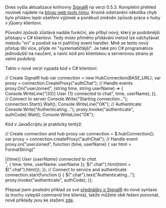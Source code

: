 <!-- dcterms:identifier = aspnetcz#399 -->
<!-- dcterms:title = SignalR 0.5.3 a aktualizace příkladů -->
<!-- dcterms:abstract = Dnes vyšla aktualizace knihovny SignalR na verzi 0.5.3. Obsahuje několik užitečných věcí, takže jsem aktualizoval příklady ze své přednášky. -->
<!-- np9:categoryId = 1 -->
<!-- x4w:category = Tipy, triky -->
<!-- np9:authorId = 1 -->
<!-- np9:authorEmail = michal.valasek@altairis.cz -->
<!-- dcterms:creator = Michal Altair Valášek -->
<!-- dcterms:created = 2012-08-24T17:16:27.053+02:00 -->
<!-- dcterms:dateAccepted = 2012-08-24T17:00:00+02:00 -->
<!-- x4w:pictureWidth = 150 -->
<!-- x4w:pictureHeight = 150 -->
<!-- x4w:pictureUrl = /perex-pictures/20120824-signalr-0-5-3-a-aktualizace-prikladu.png -->

Dnes vyšla aktualizace knihovny [SignalR](http://www.signalr.net) na verzi 0.5.3. Kompletní přehled novinek najdete na [blogu web tools týmu](http://blogs.msdn.com/b/webdev/archive/2012/08/22/announcing-the-release-of-signalr-0-5-3.aspx). Kromě odstranění několika chyb bylo přidáno lepší ošetření výjimek a poněkud změněn způsob práce s huby v jQuery klientovi. 

Původní způsob zůstává nadále funkční, ale přibyl nový, který je podobnější přístupu v C# klientovi. Tedy místo přímého přidávání metod lze odchytávat metodu "on" a pověsit na ni patřičný event handler. Mně se tento nový přístup líbí více, přijde mi "systematičtější". Je také pro C# programátora jednodušší na naučení, a navíc kód pro klientskou a serverovou stranu je velmi podobný.

Takto v nové verzi vypadá kód v C# klientovi:

// Create SignalR hub var connection = new HubConnection(BASE_URL); var proxy = connection.CreateProxy("authChat"); // Handle events proxy.On("userJoined", (string time, string userName) => { Console.WriteLine("[{0}] User {1} connected to chat", time, userName); }); // Connect to server Console.Write("Starting connection..."); connection.Start().Wait(); Console.WriteLine("OK"); // Authenticate Console.Write("Authenticating..."); proxy.Invoke("authenticate", authCode).Wait(); Console.WriteLine("OK");

Kód v JavaScriptu je prakticky tentýž:

// Create connection and hub proxy var connection = $.hubConnection(); var proxy = connection.createProxy("authChat"); // Handle event proxy.on("userJoined", function (time, userName) { var html = FormatString("<div><span>[{time}]</span> <i>User {userName} connected to chat.</i></div>", { time: time, userName: userName }); $(".chat").html(html + $(".chat").html()); }); // Connect to service and authenticate connection.start(function () { $(".chat").text("Authenticating..."); proxy.invoke("authenticate", authCode); });

Přepsal jsem poslední příklad ze své [přednášky o SignalR](http://www.aspnet.cz/articles/396-signalr-realtime-web-v-asp-net) do nové syntaxe (a trochu vylepšil command line klienta), takže můžete obě řešení porovnat, nové příklady jsou ke stažení [zde](http://www.cdn.altairis.cz/Prednasky/20120824-signalr-0.5.3.zip).